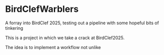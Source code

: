 # BirdClefWarblers
A forray into BirdClef 2025, testing out a pipeline with some hopeful bits of tinkering


This is a project in which we take a crack at BirdClef2025. 

The idea is to implement a workflow not unlike 
